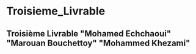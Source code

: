 # Troisieme_Livrable
## Troisième Livrable "Mohamed Echchaoui" "Marouan Bouchettoy" "Mohammed Khezami"
